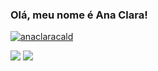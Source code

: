 
### Olá, meu nome é Ana Clara!
<div align="left">

  [![anaclaracald](https://github-readme-stats.vercel.app/api/top-langs/?username=anaclaracald&hide=html&layout=compact&theme=dracula)](https://github.com/anaclaracald/github-readme-stats)
</div>
<div>

  <a href = "mailto:ana05clara24@gmail.com"><img src="https://img.shields.io/badge/-Gmail-%23333?style=for-the-badge&logo=gmail&logoColor=white" target="_blank"></a>
  <a href="https://www.linkedin.com/in/ana-clara-f-862114249/" target="_blank"><img src="https://img.shields.io/badge/-LinkedIn-%230077B5?style=for-the-badge&logo=linkedin&logoColor=white" target="_blank"></a> 
  
</div>
